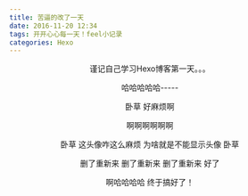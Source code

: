 ```yaml
---
title: 苦逼的改了一天
date: 2016-11-20 12:34
tags: 开开心心每一天！feel小记录
categories: Hexo
---
```


<center>谨记自己学习Hexo博客第一天。。。

哈哈哈哈哈-----

卧草  好麻烦啊

啊啊啊啊啊啊

卧草  这头像咋这么麻烦  为啥就是不能显示头像  卧草

删了重新来   删了重新来   删了重新来   好了   

啊哈哈哈哈  终于搞好了！</center>